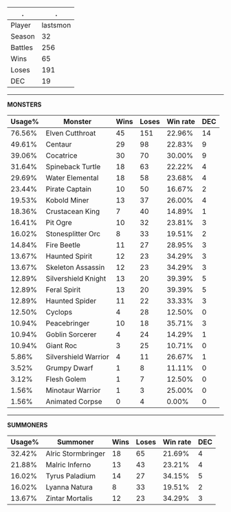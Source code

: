 .|.
|-|-
Player|lastsmon
Season|32
Battles|256
Wins|65
Loses|191
DEC|19

---
**MONSTERS**

Usage%|Monster|Wins|Loses|Win rate|DEC|
-|-|-|-|-|-|
76.56%|Elven Cutthroat|45|151|22.96%|14|
49.61%|Centaur|29|98|22.83%|9|
39.06%|Cocatrice|30|70|30.00%|9|
31.64%|Spineback Turtle|18|63|22.22%|4|
29.69%|Water Elemental|18|58|23.68%|4|
23.44%|Pirate Captain|10|50|16.67%|2|
19.53%|Kobold Miner|13|37|26.00%|4|
18.36%|Crustacean King|7|40|14.89%|1|
16.41%|Pit Ogre|10|32|23.81%|3|
16.02%|Stonesplitter Orc|8|33|19.51%|2|
14.84%|Fire Beetle|11|27|28.95%|3|
13.67%|Haunted Spirit|12|23|34.29%|3|
13.67%|Skeleton Assassin|12|23|34.29%|3|
12.89%|Silvershield Knight|13|20|39.39%|5|
12.89%|Feral Spirit|13|20|39.39%|5|
12.89%|Haunted Spider|11|22|33.33%|3|
12.50%|Cyclops|4|28|12.50%|0|
10.94%|Peacebringer|10|18|35.71%|3|
10.94%|Goblin Sorcerer|4|24|14.29%|1|
10.94%|Giant Roc|3|25|10.71%|0|
5.86%|Silvershield Warrior|4|11|26.67%|1|
3.52%|Grumpy Dwarf|1|8|11.11%|0|
3.12%|Flesh Golem|1|7|12.50%|0|
1.56%|Minotaur Warrior|1|3|25.00%|0|
1.56%|Animated Corpse|0|4|0.00%|0|

---
**SUMMONERS**

Usage%|Summoner|Wins|Loses|Win rate|DEC|
-|-|-|-|-|-|
32.42%|Alric Stormbringer|18|65|21.69%|4|
21.88%|Malric Inferno|13|43|23.21%|4|
16.02%|Tyrus Paladium|14|27|34.15%|5|
16.02%|Lyanna Natura|8|33|19.51%|2|
13.67%|Zintar Mortalis|12|23|34.29%|3|

